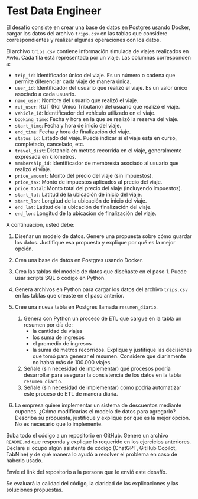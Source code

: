 # Test Data Engineer

El desafío consiste en crear una base de datos en Postgres usando Docker, cargar los datos del archivo `trips.csv` en las tablas que considere correspondientes y realizar algunas operaciones con los datos.

El archivo `trips.csv` contiene información simulada de viajes realizados en Awto. Cada fila está representada por un viaje. Las columnas corresponden a:

- `trip_id`: Identificador único del viaje. Es un número o cadena que permite diferenciar cada viaje de manera única.
- `user_id`: Identificador del usuario que realizó el viaje. Es un valor único asociado a cada usuario.
- `name_user`: Nombre del usuario que realizó el viaje.
- `rut_user`: RUT (Rol Único Tributario) del usuario que realizó el viaje.
- `vehicle_id`: Identificador del vehículo utilizado en el viaje.
- `booking_time`: Fecha y hora en la que se realizó la reserva del viaje.
- `start_time`: Fecha y hora de inicio del viaje.
- `end_time`: Fecha y hora de finalización del viaje.
- `status_id`: Estado del viaje. Puede indicar si el viaje está en curso, completado, cancelado, etc.
- `travel_dist`: Distancia en metros recorrida en el viaje, generalmente expresada en kilómetros.
- `membership_id`: Identificador de membresía asociado al usuario que realizó el viaje.
- `price_amount`: Monto del precio del viaje (sin impuestos).
- `price_tax`: Monto de impuestos aplicados al precio del viaje.
- `price_total`: Monto total del precio del viaje (incluyendo impuestos).
- `start_lat`: Latitud de la ubicación de inicio del viaje.
- `start_lon`: Longitud de la ubicación de inicio del viaje.
- `end_lat`: Latitud de la ubicación de finalización del viaje.
- `end_lon`: Longitud de la ubicación de finalización del viaje.

A continuación, usted debe:

1. Diseñar un modelo de datos. Genere una propuesta sobre cómo guardar los datos. Justifique esa propuesta y explique por qué es la mejor opción.

2. Crea una base de datos en Postgres usando Docker.

3. Crea las tablas del modelo de datos que diseñaste en el paso 1. Puede usar scripts SQL o código en Python.

4. Genera archivos en Python para cargar los datos del archivo `trips.csv` en las tablas que creaste en el paso anterior.

5. Cree una nueva tabla en Postgres llamada `resumen_diario`.

   1. Genera con Python un proceso de ETL que cargue en la tabla un resumen por día de:
      - la cantidad de viajes
      - los suma de ingresos
      - el promedio de ingresos
      - la suma de metros recorridos.
        Explique y justifique las decisiones que tomó para generar el resumen. Considere que diariamente no habrá más de 100.000 viajes.
   2. Señale (sin necesidad de implementar) qué procesos podría desarrollar para asegurar la consistencia de los datos en la tabla `resumen_diario`.
   3. Señale (sin necesidad de implementar) cómo podría automatizar este proceso de ETL de manera diaria.

6. La empresa quiere implementar un sistema de descuentos mediante cupones. ¿Cómo modificarías el modelo de datos para agregarlo? Describa su propuesta, justifique y explique por qué es la mejor opción. No es necesario que lo implemente.

Suba todo el código a un repositorio en GitHub. Genere un archivo `README.md` que responda y explique lo requerido en los ejercicios anteriores. Declare si ocupó algún asistente de código (ChatGPT, GitHub Copilot, TabNine) y de qué manera lo ayudó a resolver el problema en caso de haberlo usado.

Envíe el link del repositorio a la persona que le envió este desafío.

Se evaluará la calidad del código, la claridad de las explicaciones y las soluciones propuestas.
